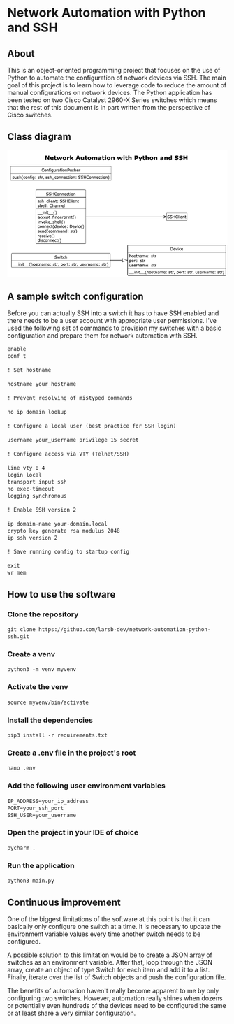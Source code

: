 # Network Automation with Python and SSH

## About

This is an object-oriented programming project that focuses on the use of Python to automate the configuration of network devices via SSH. The main goal of this project is to learn how to leverage code to reduce the amount of manual configurations on network devices. The Python application has been tested on two Cisco Catalyst 2960-X Series switches which means that the rest of this document is in part written from the perspective of Cisco switches. 

## Class diagram

![Class diagram](docs/class-diagram.png)

## A sample switch configuration

Before you can actually SSH into a switch it has to have SSH enabled and there needs to be a user account with appropriate user permissions. I've used the following set of commands to provision my switches with a basic configuration and prepare them for network automation with SSH.

```
enable
conf t

! Set hostname

hostname your_hostname

! Prevent resolving of mistyped commands

no ip domain lookup

! Configure a local user (best practice for SSH login)

username your_username privilege 15 secret

! Configure access via VTY (Telnet/SSH)

line vty 0 4
login local
transport input ssh
no exec-timeout
logging synchronous

! Enable SSH version 2

ip domain-name your-domain.local
crypto key generate rsa modulus 2048
ip ssh version 2

! Save running config to startup config

exit
wr mem
```

## How to use the software

### Clone the repository

```
git clone https://github.com/larsb-dev/network-automation-python-ssh.git
```

### Create a venv

```
python3 -m venv myvenv
```

### Activate the venv

```
source myvenv/bin/activate
```

### Install the dependencies

```
pip3 install -r requirements.txt
```

### Create a .env file in the project's root

```
nano .env
```

### Add the following user environment variables

```
IP_ADDRESS=your_ip_address
PORT=your_ssh_port
SSH_USER=your_username
```

### Open the project in your IDE of choice

```
pycharm .
```

### Run the application

```
python3 main.py
```

## Continuous improvement

One of the biggest limitations of the software at this point is that it can basically only configure one switch at a time. It is necessary to update the environment variable values every time another switch needs to be configured.

A possible solution to this limitation would be to create a JSON array of switches as an environment variable. After that, loop through the JSON array, create an object of type Switch for each item and add it to a list. Finally, iterate over the list of Switch objects and push the configuration file.

The benefits of automation haven't really become apparent to me by only configuring two switches. However, automation really shines when dozens or potentially even hundreds of the devices need to be configured the same or at least share a very similar configuration.
